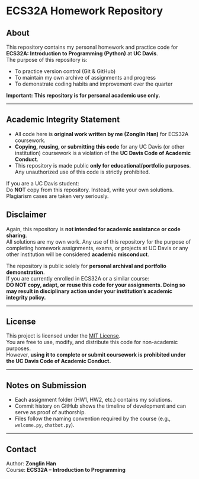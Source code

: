 # ECS32A Homework Repository

## About
This repository contains my personal homework and practice code for **ECS32A: Introduction to Programming (Python)** at **UC Davis**.  
The purpose of this repository is:

- To practice version control (Git & GitHub)  
- To maintain my own archive of assignments and progress  
- To demonstrate coding habits and improvement over the quarter  

 **Important:** **This repository is for personal academic use only.**  

---

## Academic Integrity Statement
- All code here is **original work written by me (Zonglin Han)** for ECS32A coursework.  
- **Copying, reusing, or submitting this code** for any UC Davis (or other institution) coursework is a violation of the **UC Davis Code of Academic Conduct**.  
- This repository is made public **only for educational/portfolio purposes**. Any unauthorized use of this code is strictly prohibited.  

If you are a UC Davis student:  
Do **NOT** copy from this repository. Instead, write your own solutions. Plagiarism cases are taken very seriously.

## Disclaimer
Again, this repository is **not intended for academic assistance or code sharing**.  
All solutions are my own work. Any use of this repository for the purpose of completing homework assignments, exams, or projects at UC Davis or any other institution will be considered **academic misconduct**.  

The repository is public solely for **personal archival and portfolio demonstration**.  
If you are currently enrolled in ECS32A or a similar course:  
**DO NOT copy, adapt, or reuse this code for your assignments. Doing so may result in disciplinary action under your institution’s academic integrity policy.**

---

## License
This project is licensed under the [MIT License](LICENSE).  
You are free to use, modify, and distribute this code for non-academic purposes.  
However, **using it to complete or submit coursework is prohibited under the UC Davis Code of Academic Conduct.**

---

## Notes on Submission
- Each assignment folder (HW1, HW2, etc.) contains my solutions.  
- Commit history on GitHub shows the timeline of development and can serve as proof of authorship.  
- Files follow the naming convention required by the course (e.g., `welcome.py`, `chatbot.py`).  

---

## Contact
Author: **Zonglin Han**  
Course: **ECS32A – Introduction to Programming**

